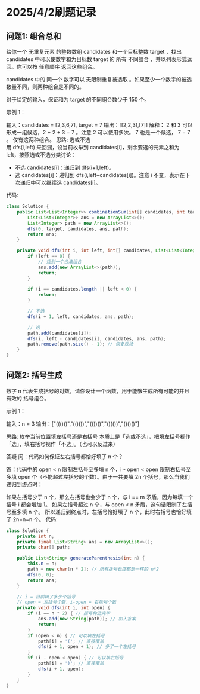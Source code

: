 # 2025/4/2刷题记录

## 问题1: 组合总和
给你一个 无重复元素 的整数数组 candidates 和一个目标整数 target ，找出 candidates 中可以使数字和为目标数 target 的 所有 不同组合 ，并以列表形式返回。你可以按 任意顺序 返回这些组合。

candidates 中的 同一个 数字可以 无限制重复被选取 。如果至少一个数字的被选数量不同，则两种组合是不同的。 

对于给定的输入，保证和为 target 的不同组合数少于 150 个。

示例 1：

输入：candidates = [2,3,6,7], target = 7
输出：[[2,2,3],[7]]
解释：
2 和 3 可以形成一组候选，2 + 2 + 3 = 7 。注意 2 可以使用多次。
7 也是一个候选， 7 = 7 。
仅有这两种组合。
思路: 选或不选   
用 dfs(i,left) 来回溯，设当前枚举到 candidates[i]，剩余要选的元素之和为 left，按照选或不选分类讨论：

- 不选 candidates[i]：递归到 dfs(i+1,left)。
- 选 candidates[i]：递归到 dfs(i,left−candidates[i])。注意 i 不变，表示在下次递归中可以继续选 candidates[i]。


代码:
```java
class Solution {
    public List<List<Integer>> combinationSum(int[] candidates, int target) {
        List<List<Integer>> ans = new ArrayList<>();
        List<Integer> path = new ArrayList<>();
        dfs(0, target, candidates, ans, path);
        return ans;
    }

    private void dfs(int i, int left, int[] candidates, List<List<Integer>> ans, List<Integer> path) {
        if (left == 0) {
            // 找到一个合法组合
            ans.add(new ArrayList<>(path));
            return;
        }

        if (i == candidates.length || left < 0) {
            return;
        }

        // 不选
        dfs(i + 1, left, candidates, ans, path);

        // 选
        path.add(candidates[i]);
        dfs(i, left - candidates[i], candidates, ans, path);
        path.remove(path.size() - 1); // 恢复现场
    }
}
```

## 问题2: 括号生成
数字 n 代表生成括号的对数，请你设计一个函数，用于能够生成所有可能的并且 有效的 括号组合。

示例 1：

输入：n = 3
输出：["((()))","(()())","(())()","()(())","()()()"]

思路:
枚举当前位置填左括号还是右括号
本质上是「选或不选」，把填左括号视作「选」，填右括号视作「不选」。（也可以反过来）

答疑
问：代码如何保证左右括号都恰好填了 n 个？

答：代码中的 open < n 限制左括号至多填 n 个，i - open < open 限制右括号至多填 open 个（不能超过左括号的个数）。由于一共要填 2n 个括号，那么当我们递归到终点时：

如果左括号少于 n 个，那么右括号也会少于 n 个，与 i == m 矛盾，因为每填一个括号 i 都会增加 1。
如果左括号超过 n 个，与 open < n 矛盾，这句话限制了左括号至多填 n 个。
所以递归到终点时，左括号恰好填了 n 个，此时右括号也恰好填了 2n−n=n 个。
代码:
```java
class Solution {
    private int n;
    private final List<String> ans = new ArrayList<>();
    private char[] path;

    public List<String> generateParenthesis(int n) {
        this.n = n;
        path = new char[n * 2]; // 所有括号长度都是一样的 n*2
        dfs(0, 0);
        return ans;
    }

    // i = 目前填了多少个括号
    // open = 左括号个数，i-open = 右括号个数
    private void dfs(int i, int open) {
        if (i == n * 2) { // 括号构造完毕
            ans.add(new String(path)); // 加入答案
            return;
        }
        if (open < n) { // 可以填左括号
            path[i] = '('; // 直接覆盖
            dfs(i + 1, open + 1); // 多了一个左括号
        }
        if (i - open < open) { // 可以填右括号
            path[i] = ')'; // 直接覆盖
            dfs(i + 1, open);
        }
    }
}
```